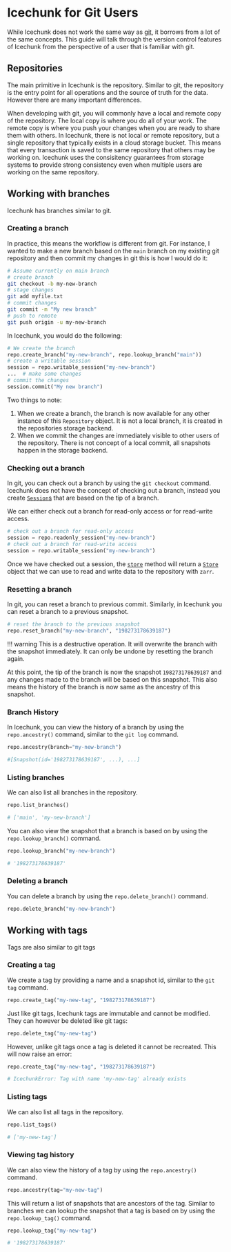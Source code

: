 # Icechunk for Git Users

While Icechunk does not work the same way as [git](https://git-scm.com/), it borrows from a lot of the same concepts. This guide will talk through the version control features of Icechunk from the perspective of a user that is familiar with git.

## Repositories

The main primitive in Icechunk is the repository. Similar to git, the repository is the entry point for all operations and the source of truth for the data. However there are many important differences.

When developing with git, you will commonly have a local and remote copy of the repository. The local copy is where you do all of your work. The remote copy is where you push your changes when you are ready to share them with others. In Icechunk, there is not local or remote repository, but a single repository that typically exists in a cloud storage bucket. This means that every transaction is saved to the same repository that others may be working on. Icechunk uses the consisitency guarantees from storage systems to provide strong consistency even when multiple users are working on the same repository.

## Working with branches

Icechunk has branches similar to git.

### Creating a branch

In practice, this means the workflow is different from git. For instance, I wanted to make a new branch based on the `main` branch on my existing git repository and then commit my changes in git this is how I would do it:

```bash
# Assume currently on main branch
# create branch
git checkout -b my-new-branch
# stage changes
git add myfile.txt
# commit changes
git commit -m "My new branch"
# push to remote
git push origin -u my-new-branch
```

In Icechunk, you would do the following:

```python
# We create the branch
repo.create_branch("my-new-branch", repo.lookup_branch("main"))
# create a writable session
session = repo.writable_session("my-new-branch")
...  # make some changes
# commit the changes
session.commit("My new branch")
```

Two things to note:

1. When we create a branch, the branch is now available for any other instance of this `Repository` object. It is not a local branch, it is created in the repositories storage backend.
2. When we commit the changes are immediately visible to other users of the repository. There is not concept of a local commit, all snapshots happen in the storage backend.

### Checking out a branch

In git, you can check out a branch by using the `git checkout` command. Icechunk does not have the concept of checking out a branch, instead you create [`Session`s](../reference/#icechunk.Session) that are based on the tip of a branch.

We can either check out a branch for read-only access or for read-write access.

```python
# check out a branch for read-only access
session = repo.readonly_session("my-new-branch")
# check out a branch for read-write access
session = repo.writable_session("my-new-branch")
```

Once we have checked out a session, the [`store`](../reference/#icechunk.Session.store) method will return a [`Store`](../reference/#icechunk.Store) object that we can use to read and write data to the repository with `zarr`.

### Resetting a branch

In git, you can reset a branch to previous commit. Similarly, in Icechunk you can reset a branch to a previous snapshot.

```python
# reset the branch to the previous snapshot
repo.reset_branch("my-new-branch", "198273178639187")
```

!!! warning
    This is a destructive operation. It will overwrite the branch with the snapshot immediately. It can only be undone by resetting the branch again.

At this point, the tip of the branch is now the snapshot `198273178639187` and any changes made to the branch will be based on this snapshot. This also means the history of the branch is now same as the ancestry of this snapshot.

### Branch History

In Icechunk, you can view the history of a branch by using the `repo.ancestry()` command, similar to the `git log` command.

```python
repo.ancestry(branch="my-new-branch")

#[Snapshot(id='198273178639187', ...), ...]
```

### Listing branches

We can also list all branches in the repository.

```python
repo.list_branches()

# ['main', 'my-new-branch']
```

You can also view the snapshot that a branch is based on by using the `repo.lookup_branch()` command.

```python
repo.lookup_branch("my-new-branch")

# '198273178639187'
```

### Deleting a branch

You can delete a branch by using the `repo.delete_branch()` command.

```python
repo.delete_branch("my-new-branch")
```

## Working with tags

Tags are also similar to git tags


### Creating a tag

We create a tag by providing a name and a snapshot id, similar to the `git tag` command.

```python
repo.create_tag("my-new-tag", "198273178639187")
```

Just like git tags, Icechunk tags are immutable and cannot be modified. They can however be deleted like git tags:

```python
repo.delete_tag("my-new-tag")
```

However, unlike git tags once a tag is deleted it cannot be recreated. This will now raise an error:

```python
repo.create_tag("my-new-tag", "198273178639187")

# IcechunkError: Tag with name 'my-new-tag' already exists
```

### Listing tags

We can also list all tags in the repository.

```python
repo.list_tags()

# ['my-new-tag']
```

### Viewing tag history

We can also view the history of a tag by using the `repo.ancestry()` command.

```python
repo.ancestry(tag="my-new-tag")
```

This will return a list of snapshots that are ancestors of the tag. Similar to branches we can lookup the snapshot that a tag is based on by using the `repo.lookup_tag()` command.

```python
repo.lookup_tag("my-new-tag")

# '198273178639187'
```
